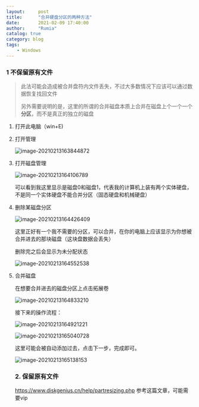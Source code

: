 ```yaml
---
layout:     post
title:      "合并硬盘分区的两种方法"
date:       2021-02-09 17:40:00
author:     "Rumia"
catalog: true
category: blog
tags:
    - Windows
---
```


### 1 不保留原有文件

> 此法可能会造成被合并盘符内文件丢失，不过大多数情况下应该可以通过数据恢复找回文件
>
> 另外需要说明的是，这里的所谓的合并磁盘本质上合并在磁盘上个一个一个**分区**，而不是真正的独立的磁盘

1. 打开此电脑（win+E)

2. 打开管理

   ![image-20210213163844872](C:\Users\Rumia\AppData\Roaming\Typora\typora-user-images\image-20210213163844872.png)

3. 打开磁盘管理

   ![image-20210213164106789](C:\Users\Rumia\AppData\Roaming\Typora\typora-user-images\image-20210213164106789.png)

   可以看到我这里显示是磁盘0和磁盘1，代表我的计算机上装有两个实体硬盘，不是同一个实体硬盘不能合并分区（固态硬盘和机械硬盘）

   

4. 删除某磁盘分区
   
   ![image-20210213164426409](C:\Users\Rumia\AppData\Roaming\Typora\typora-user-images\image-20210213164426409.png)
   
   这里正好有一个我不需要的分区，可以合并，在你的电脑上应该显示为你想被合并进去的那块磁盘（这块盘数据会丢失）
   
   删除完之后会显示为未分配状态
   
   ![image-20210213164552538](C:\Users\Rumia\AppData\Roaming\Typora\typora-user-images\image-20210213164552538.png)
   
5. 合并磁盘

   在想要合并进去的磁盘分区上点击拓展卷

   ![image-20210213164833210](C:\Users\Rumia\AppData\Roaming\Typora\typora-user-images\image-20210213164833210.png)

   接下来的操作流程：

   ![image-20210213164921221](C:\Users\Rumia\AppData\Roaming\Typora\typora-user-images\image-20210213164921221.png)

   ![image-20210213165040728](C:\Users\Rumia\AppData\Roaming\Typora\typora-user-images\image-20210213165040728.png)

   这里可能会被自动添加过去，点击下一步，完成即可。

   ![image-20210213165138153](C:\Users\Rumia\AppData\Roaming\Typora\typora-user-images\image-20210213165138153.png)

   

   

   ### 2. 保留原有文件
   
   https://www.diskgenius.cn/help/partresizing.php 参考这篇文章，可能需要vip